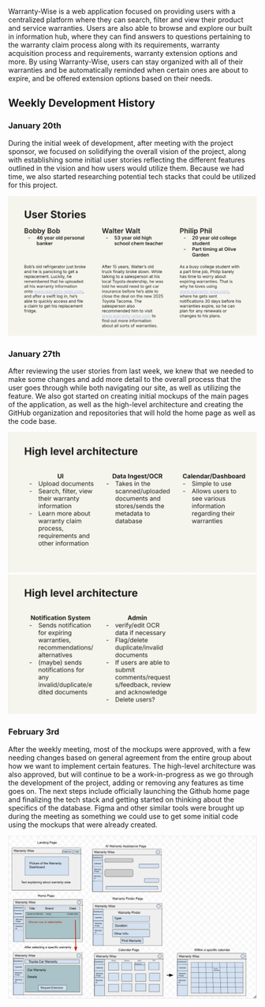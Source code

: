 Warranty-Wise is a web application focused on providing users with a centralized platform where they can search, filter and view their product and service warranties. Users are also able to browse and explore our built in information hub, where they can find answers to questions pertaining to the warranty claim process along with its requirements, warranty acquisition process and requirements, warranty extension options and more. By using Warranty-Wise, users can stay organized with all of their warranties and be automatically reminded when certain ones are about to expire, and be offered extension options based on their needs. 

## Weekly Development History

### January 20th
During the initial week of development, after meeting with the project sponsor, we focused on solidifying the overall vision of the project, along with establishing some initial user stories reflecting the different features outlined in the vision and how users would utilize them. Because we had time, we also started researching potential tech stacks that could be utilized for this project. 

![](doc/initial-user-stories.png)

### January 27th
After reviewing the user stories from last week, we knew that we needed to make some changes and add more detail to the overall process that the user goes through while both navigating our site, as well as utilizing the feature. We also got started on creating initial mockups of the main pages of the application, as well as the high-level architecture and creating the GitHub organization and repositories that will hold the home page as well as the code base. 

![](doc/architecture1.png)
![](doc/architecture2.png)

### February 3rd
After the weekly meeting, most of the mockups were approved, with a few needing changes based on general agreement from the entire group about how we want to implement certain features. The high-level architecture was also approved, but will continue to be a work-in-progress as we go through the development of the project, adding or removing any features as time goes on. The next steps include officially launching the Github home page and finalizing the tech stack and getting started on thinking about the specifics of the database. Figma and other similar tools were brought up during the meeting as something we could use to get some initial code using the mockups that were already created. 

![](doc/mockups.png)
